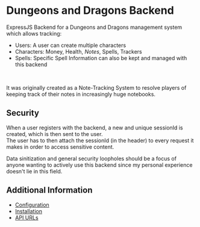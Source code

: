 # Dungeons and Dragons Backend
ExpressJS Backend for a Dungeons and Dragons management system which allows tracking:
- Users: A user can create multiple characters
- Characters: Money, Health, *Notes*, Spells, Trackers
- Spells: Specific Spell Information can also be kept and managed with this backend
<br /> 

It was originally created as a Note-Tracking System to resolve players of keeping track of their notes in increasingly huge notebooks. 


## Security
When a user registers with the backend, a new and unique sessionId is created, which is then sent to the user. <br />
The user has to then attach the sessionId (in the header) to every request it makes in order to access sensitive content. <br />

Data sinitization and general security loopholes should be a focus of anyone wanting to actively use this backend since my personal experience doesn't lie in this field.


## Additional Information
- [Configuration](docs/configuration.md)
- [Installation](docs/installation.md)
- [API URLs](docs/api.md)
